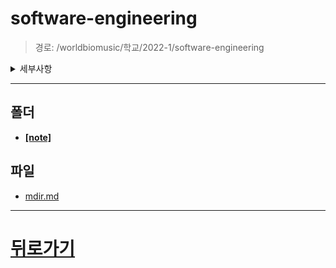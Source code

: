 # software-engineering
> 경로: /worldbiomusic/학교/2022-1/software-engineering
<details>
<summary>세부사항</summary>

- 폴더: 1
- 파일: 1
</details>

---


## 폴더
- **[[note]](./note/mdir.md)**

## 파일
- [mdir.md](./mdir.md)
---
# [뒤로가기](../mdir.md)
